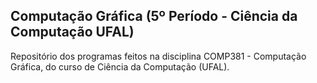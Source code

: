 ## Computação Gráfica (5º Período - Ciência da Computação UFAL)

Repositório dos programas feitos na disciplina COMP381 - Computação Gráfica, do curso de Ciência da Computação (UFAL).
